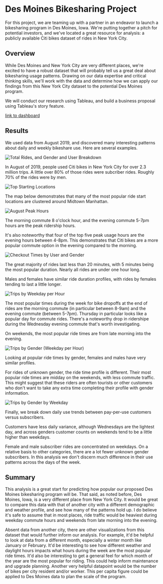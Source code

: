 # Des Moines Bikesharing Project
For this project, we are teaming up with a partner in an endeavor to launch a bikesharing program in Des Moines, Iowa. We're putting together a pitch for potential investors, and we've located a great resource for analysis: a publicly available Citi bikes dataset of rides in New York City. 

## Overview
While Des Moines and New York City are very different places, we're excited to have a robust dataset that will probably tell us a great deal about bikesharing usage patterns. Drawing on our data expertise and critical thinking skills, we'll work with the data and determine how we can apply our findings from this New York City dataset to the potential Des Moines program.

We will conduct our research using Tableau, and build a business proposal using Tableau's story feature.

[link to dashboard](https://public.tableau.com/profile/mike.flowers#!/vizhome/Bikesharing_Challenge_16150482631120/Story1?publish=yes)

## Results
We used data from August 2019, and discovered many interesting patterns about daily and weekly bikeshare use. Here are several examples.


![Total Rides, and Gender and User Breakdown](https://github.com/flowersmichael/bikesharing/blob/main/Resources/Total%20Rides%2C%20Gender%20and%20User%20Breakdown.png)

In August of 2019, people used Citi bikes in New York City for over 2.3 million trips. A little over 80% of those rides were subcriber rides. Roughly 70% of the rides were by men.


![Top Starting Locations](https://github.com/flowersmichael/bikesharing/blob/main/Resources/Top%20Starting%20Locations.png)

The map below demonstrates that many of the most popular ride start locations are clustered around Midtown Manhattan.


![August Peak Hours](https://github.com/flowersmichael/bikesharing/blob/main/Resources/August%20Peak%20Hours.png)

The morning commute 8 o'clock hour, and the evening commute 5-7pm hours are the peak ridership hours.

It's also noteworthy that four of the top five peak usage hours are the evening hours between 4-8pm. This demonstrates that Citi bikes are a more popular commute option in the evening compared to the morning.


![Checkout Times by User and Gender](https://github.com/flowersmichael/bikesharing/blob/main/Resources/Checkout%20Times%20by%20User%20and%20Gender.png)

The great majority of rides last less than 20 minutes, with 5 minutes being the most popular duration. Nearly all rides are under one hour long.

Males and females have similar ride duration profiles, with rides by females tending to last a little longer.


![Trips by Weekday per Hour](https://github.com/flowersmichael/bikesharing/blob/main/Resources/Trips%20by%20Weekday%20per%20Hour.png)

The most popular times during the week for bike dropoffs at the end of rides are the morning commute (in particular between 8-9am) and the evening commute (between 5-7pm). Thursday in particular looks like a popular day for commute rides. There's a noteworthy drop in ridershipe during the Wednesday evening commute that's worth investigating.

On weekends, the most popular ride times are from late morning into the evening.


![Trips by Gender (Weekday per Hour)](https://github.com/flowersmichael/bikesharing/blob/main/Resources/Trips%20by%20Gender%20(Weekday%20per%20Hour).png)

Looking at popular ride times by gender, females and males have very similar profiles.

For rides of unknown gender, the ride time profile is different. Their most popular ride times are midday on the weekends, with less commute traffic. This might suggest that these riders are often tourists or other customers who don't want to take any extra time completing their profile with gender information.

![Trips by Gender by Weekday](https://github.com/flowersmichael/bikesharing/blob/main/Resources/User%20Trips%20by%20Gender%20by%20Weekday.png)

Finally, we break down daily use trends between pay-per-use customers versus subscribers.

Customers have less daily variance, although Wednesdays are the lightest day, and across genders  customer counts on weekends tend to be a little higher than weekdays.

Female and male subscriber rides are concentrated on weekdays. On a relative basis to other categories, there are a lot fewer unknown gender subscribers. In this analysis we don't discern much difference in their use patterns across the days of the week.


## Summary
This analysis is a great start for predicting how popular our proposed Des Moines bikesharing program will be. That said, as noted before, Des Moines, Iowa, is a very different place from New York City. It would be great to compare this data with that of another city with a different demographic and weather profile, and see how many of the patterns hold up. I do believe it's safe to assume that in most places, ride traffic would be heaviest during weekday commute hours and weekends from late morning into the evening.

Absent data from another city, there are other visualizations from this dataset that would further inform our analysis. For example, it'd be helpful to look at data from a different month, especially a winter month like January or February. It'd be interesting to see how different weather and daylight hours impacts what hours during the week are the most popular ride times. It'd also be interesting to get a general feel for which month of the year are the most popular for riding. This could help inform maintenance and upgrade planning. Another very helpful datapoint would be the number of bikes per city resident and/or worker. This per capita figure could be applied to Des Moines data to plan the scale of the program.






